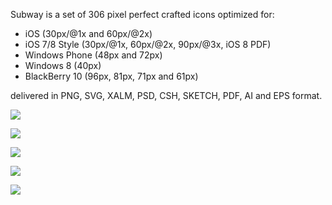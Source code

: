 Subway is a set of 306 pixel perfect crafted icons optimized for:

- iOS (30px/@1x and 60px/@2x)
- iOS 7/8 Style (30px/@1x, 60px/@2x, 90px/@3x, iOS 8 PDF)
- Windows Phone (48px and 72px)
- Windows 8 (40px)
- BlackBerry 10 (96px, 81px, 71px and 61px)

delivered in PNG, SVG, XALM, PSD, CSH, SKETCH, PDF, AI and EPS format.

![](http://subway.pixle.pl/images/subway00.jpg)

![](http://subway.pixle.pl/images/subway01.png)

![](http://subway.pixle.pl/images/subway02.png)

![](http://subway.pixle.pl/images/subway03.jpg)

![](http://subway.pixle.pl/images/subway04.jpg)
